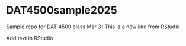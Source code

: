 # DAT4500sample2025
Sample repo for DAT 4500 class Mar 31
This is a new line from RStudio

Add text in RStudio